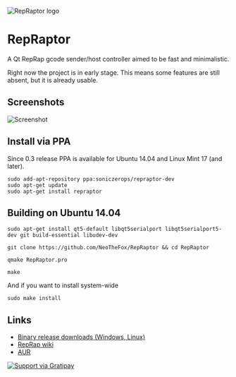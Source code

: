![RepRaptor logo](http://reprap.org/mediawiki/images/b/b0/RepRaptor_logo2.png)
# RepRaptor
A Qt RepRap gcode sender/host controller aimed to be fast and minimalistic.

Right now the project is in early stage. This means some features are still absent, but it is already usable.

## Screenshots
![Screenshot](http://reprap.org/mediawiki/images/6/6c/RepRaptor-v0.2.png)

## Install via PPA
Since 0.3 release PPA is available for Ubuntu 14.04 and Linux Mint 17 (and later).
```
sudo add-apt-repository ppa:soniczerops/repraptor-dev
sudo apt-get update
sudo apt-get install repraptor
```

## Building on Ubuntu 14.04

```
sudo apt-get install qt5-default libqt5serialport libqt5serialport5-dev git build-essential libudev-dev

git clone https://github.com/NeoTheFox/RepRaptor && cd RepRaptor

qmake RepRaptor.pro

make
```
And if you want to install system-wide
```
sudo make install
```

## Links
- [Binary release downloads (Windows, Linux)](https://github.com/NeoTheFox/RepRaptor/releases)
- [RepRap wiki](http://reprap.org/wiki/RepRaptor)
- [AUR](https://aur.archlinux.org/packages/repraptor-git/)

[![Support via Gratipay](https://cdn.rawgit.com/gratipay/gratipay-badge/2.3.0/dist/gratipay.svg)](https://gratipay.com/NeoTheFox/)

